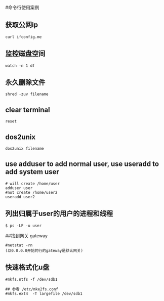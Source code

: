 #命令行使用案例
## 获取公网ip
```
curl ifconfig.me
```

## 监控磁盘空间
```
watch -n 1 df
```

## 永久删除文件

```
shred -zuv filename
```

## clear terminal
```
reset
```

## dos2unix
```
dos2unix filename
```
## use adduser to add normal user, use useradd to add system user
```
# will create /home/user
adduser user
#not create /home/user2
useradd user2
```
## 列出归属于user的用户的进程和线程

```
$ ps -LF -u user
```
##找到网关 gateway

```
#netstat -rn
(以0.0.0.0开始的行的gateway是默认网关)
```
## 快速格式化u盘

```
#mkfs.ntfs -f /dev/sdb1

## 参看 /etc/mke2fs.conf
#mkfs.ext4  -T largefile /dev/sdb1
```
